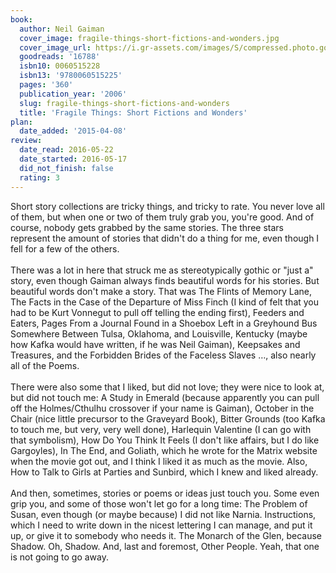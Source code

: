```yaml
---
book:
  author: Neil Gaiman
  cover_image: fragile-things-short-fictions-and-wonders.jpg
  cover_image_url: https://i.gr-assets.com/images/S/compressed.photo.goodreads.com/books/1386924550l/16788.jpg
  goodreads: '16788'
  isbn10: 0060515228
  isbn13: '9780060515225'
  pages: '360'
  publication_year: '2006'
  slug: fragile-things-short-fictions-and-wonders
  title: 'Fragile Things: Short Fictions and Wonders'
plan:
  date_added: '2015-04-08'
review:
  date_read: 2016-05-22
  date_started: 2016-05-17
  did_not_finish: false
  rating: 3
---
```


Short story collections are tricky things, and tricky to rate. You never love all of them, but when one or two of them truly grab you, you're good. And of course, nobody gets grabbed by the same stories. The three stars represent the amount of stories that didn't do a thing for me, even though I fell for a few of the others.<br /><br />There was a lot in here that struck me as stereotypically gothic or "just a" story, even though Gaiman always finds beautiful words for his stories. But beautiful words don't make a story. That was The Flints of Memory Lane, The Facts in the Case of the Departure of Miss Finch (I kind of felt that you had to be Kurt Vonnegut to pull off telling the ending first), Feeders and Eaters, Pages From a Journal Found in a Shoebox Left in a Greyhound Bus Somewhere Between Tulsa, Oklahoma, and Louisville, Kentucky (maybe how Kafka would have written, if he was Neil Gaiman), Keepsakes and Treasures, and the Forbidden Brides of the Faceless Slaves …, also nearly all of the Poems.<br /><br />There were also some that I liked, but did not love; they were nice to look at, but did not touch me: A Study in Emerald (because apparently you can pull off the Holmes/Cthulhu crossover if your name is Gaiman), October in the Chair (nice little precursor to the Graveyard Book), Bitter Grounds (too Kafka to touch me, but very, very well done), Harlequin Valentine (I can go with that symbolism), How Do You Think It Feels (I don't like affairs, but I do like Gargoyles), In The End, and Goliath, which he wrote for the Matrix website when the movie got out, and I think I liked it as much as the movie. Also, How to Talk to Girls at Parties and Sunbird, which I knew and liked already.<br /><br />And then, sometimes, stories or poems or ideas just touch you. Some even grip you, and some of those won't let go for a long time: The Problem of Susan, even though (or maybe because) I did not like Narnia. Instructions, which I need to write down in the nicest lettering I can manage, and put it up, or give it to somebody who needs it. The Monarch of the Glen, because Shadow. Oh, Shadow. And, last and foremost, Other People. Yeah, that one is not going to go away.
